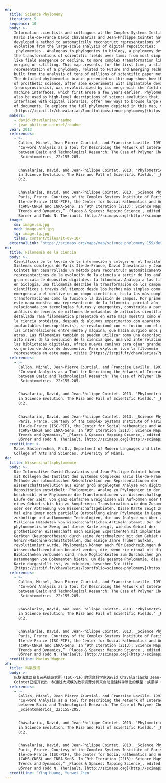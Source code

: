 ```yaml
---
en:
  title: Science Phylomemy
  iteration: 9
  sequence: 10
  body: >-
    Information scientists and colleagues at the Complex Systems Institute of
    Paris Ile-de-France David Chavalarias and Jean-Philippe Cointet have
    developed a method to automatically reconstruct representations of science
    evolution from the large-scale analysis of digital repositories:
    _phylomemies_. Analogous to phylogenies in biology, a phylomemy describes
    the transformations of scientific fields over time: from most simple events
    like field emergence or decline, to more complex transformation like field
    merging or splitting. This map presents, for the first time, a still partial
    representation of a phylomemy, related to Future and Emerging Technologies,
    built from the analysis of tens of millions of scientific paper metadata.
    The detailed phylomemetic branch presented on this map shows how the field
    of prosthetic science, after some experiments with implantable devices
    (neuroprosthesis), was revolutionized by its merge with the field of brain
    machine interfaces, which first arose a few years earlier. Phylomemies can
    also be used as high-level descriptions of science evolution that, once
    interfaced with digital libraries, offer new ways to browse large datasets
    of documents. To explore the full phylomemy depicted in this map, visit
    [https://iscpif.fr/chavalarias/?portfolio=science-phylomemy](https://iscpif.fr/chavalarias/?portfolio=science-phylomemy).
  makers:
    - david-chavalarias/readme
    - jean-philippe-cointet/readme
  year: 2013
  references:
    - >-
      Callon, Michel, Jean-Pierre Courtial, and Francoise Laville. 1991.
      "Co-word Analysis as a Tool for Describing the Network of Interaction
      between Basic and Technological Research: The Case of Polymer Chemistry."
      _Scientometrics_ 22:155-205.


      Chavalarias, David, and Jean-Philippe Cointet. 2013. "Phylometric Patterns
      in Science Evolution: The Rise and Fall of Scientific Fields." _PLoS ONE_
      8:2.


      Chavalarias, David, and Jean-Philippe Cointet. 2013. _Science Phylomemy_.
      Paris, France. Courtesy of the Complex Systems Institute of Paris
      Ile-de-France (ISC-PIF), the Center for Social Mathematics and Analysis
      (CAMS-CNRS) and INRA-SenS. In “9th Iteration (2013): Science Maps Showing
      Trends and Dynamics,” _Places & Spaces: Mapping Science_, edited by Katy
      Börner and Todd N. Theriault. [http://scimaps.org](http://scimaps.org).
  image:
    sm: image.sm.jpg
    med: image.med.jpg
    lg: image.lg.jpg
    tiles: content/tiles/it-09-10/
  externalLink: 'https://scimaps.org/maps/map/science_phylomemy_159/detail'
es:
  title: Filomemia de la ciencia
  body: >-
    Científicos de la teoría de la información y colegas en el Instituto de
    Sistemas complejos de París Ile-de-France, David Chavalarias y Jean-Philippe
    Cointet han desarrollado un método para reconstruir automáticamente las
    representaciones de la evolución de la ciencia a partir de los análisis a
    gran escala de depósitos digitales: la filomemia. Análoga a las filogenias
    en biología, una filomemia describe la transformación de los campos
    científicos a través del tiempo: desde los hechos más simples como la
    emergencia o el declive en un campo científico, hasta las más complejas
    transformaciones como la fusión o la división de campos. Por primera vez,
    este mapa muestra una representación de la filomemia, parcial aún,
    relacionada con tecnologías futuras y emergentes, construida a partir del
    análisis de decenas de millones de metadatos de artículos científicos. La
    detallada rama filomemética presentada en este mapa muestra cómo el campo de
    la ciencia protésica, después de algunos experimentos con aparatos
    implantables (neuroprótesis), se revolucionó con su fusión con el campo de
    las interrelaciones entre mente y máquina, que había surgido unos pocos años
    atrás. Las filomemias también se pueden utilizar como una descripción de
    alto nivel de la evolución de la ciencia que, una vez interrelacionada con
    las bibliotecas digitales, ofrece nuevos caminos para ojear grandes
    conjuntos de datos de documentos. Para explorar toda la filomemia
    representada en este mapa, visite [https://iscpif.fr/chavalarias/?portfolio=science-phylomemy](https://iscpif.fr/chavalarias/?portfolio=science-phylomemy).
  references:
    - >-
      Callon, Michel, Jean-Pierre Courtial, and Francoise Laville. 1991.
      "Co-word Analysis as a Tool for Describing the Network of Interaction
      between Basic and Technological Research: The Case of Polymer Chemistry."
      _Scientometrics_ 22:155-205.


      Chavalarias, David, and Jean-Philippe Cointet. 2013. "Phylometric Patterns
      in Science Evolution: The Rise and Fall of Scientific Fields." _PLoS ONE_
      8:2.


      Chavalarias, David, and Jean-Philippe Cointet. 2013. _Science Phylomemy_.
      Paris, France. Courtesy of the Complex Systems Institute of Paris
      Ile-de-France (ISC-PIF), the Center for Social Mathematics and Analysis
      (CAMS-CNRS) and INRA-SenS. In “9th Iteration (2013): Science Maps Showing
      Trends and Dynamics,” _Places & Spaces: Mapping Science_, edited by Katy
      Börner and Todd N. Theriault. [http://scimaps.org](http://scimaps.org).
  creditLine: >-
    Mabel Basterrechea, Ph.D., Department of Modern Languages and Literatures,
    College of Arts and Sciences, University of Miami.
de:
  title: Wissenschaftsphylomemie
  body: >-
    Die Informatiker David Chavalarias und Jean-Philippe Cointet haben gemeinsam
    mit Kollegen des Institut des Systèmes Complexes Paris Île-de-France eine
    Methode zur automatischen Rekonstruktion von Repräsentationen der
    Wissenschaftsevolution aus einer groß angelegten Analyse von digitalen
    Repositorien entwickelt: Phylomemien. Analog zu Phylogenien in der Biologie
    beschreibt eine Phylomemie die Transformationen von Wissenschaftsgebieten im
    Laufe der Zeit: von ganz einfachen Ereignissen wie Aufkommen oder Niedergang
    eines Gebietes bis hin zu komplexeren Transformation wie dem Zusammenwachsen
    oder der Abtrennung von Wissenschaftsgebieten. Diese Karte zeigt zum ersten
    Mal eine immer noch partielle Darstellung einer Phylomemie im Bezug auf
    zukünftige und aufkommende Technologien, die aus Analyse von über zehn
    Millionen Metadaten von wissenschaftlichen Artikeln stammt. Der detaillierte
    phylomemetische Zweig auf dieser Karte zeigt, wie das Gebiet der
    prothetischen Wissenschaft nach einigen Experimenten mit implantierbaren
    Geräten (Neuroprothesen) durch seine Verschmelzung mit dem Gebiet der
    Gehirn-Maschine-Schnittstellen, das einige Jahre früher aufkam,
    revolutioniert wurde. Phylomemien können auch für Beschreibungen der
    Wissenschaftsevolution benutzt werden, die, wenn sie einmal mit digitalen
    Bibliotheken verbunden sind, neue Möglichkeiten zum Durchsuchen großer
    Datenmengen von Dokumenten bieten. Um die gesamte Phylomemie, die auf dieser
    Karte dargestellt ist, zu erkunden, besuchen Sie bitte
    [https://iscpif.fr/chavalarias/?portfolio=science-phylomemy](https://iscpif.fr/chavalarias/?portfolio=science-phylomemy).
  references:
    - >-
      Callon, Michel, Jean-Pierre Courtial, and Francoise Laville. 1991.
      "Co-word Analysis as a Tool for Describing the Network of Interaction
      between Basic and Technological Research: The Case of Polymer Chemistry."
      _Scientometrics_ 22:155-205.


      Chavalarias, David, and Jean-Philippe Cointet. 2013. "Phylometric Patterns
      in Science Evolution: The Rise and Fall of Scientific Fields." _PLoS ONE_
      8:2.


      Chavalarias, David, and Jean-Philippe Cointet. 2013. _Science Phylomemy_.
      Paris, France. Courtesy of the Complex Systems Institute of Paris
      Ile-de-France (ISC-PIF), the Center for Social Mathematics and Analysis
      (CAMS-CNRS) and INRA-SenS. In “9th Iteration (2013): Science Maps Showing
      Trends and Dynamics,” _Places & Spaces: Mapping Science_, edited by Katy
      Börner and Todd N. Theriault. [http://scimaps.org](http://scimaps.org).
  creditLine: Markus Wagner
zh:
  title: 科学族谱
  body: >-
    巴黎法兰西岛复杂系统研究所（ISC-PIF）的信息科学家David Chavalarias和 Jean-Philippe
    Cointet已经开发出一种通过大规模的数字资源分析来自动重建科学演化的模型：族谱学（phylomemies）。类似于生物系统发育，族谱学描述了科学领域随着时间的推移而产生的变异：从最简单的事件开始，如每一个领域的兴起或消亡，到一个更加复杂的转变，如领域的合并或分裂。这张地图是在对数千万科学论文元数据分析的基础上构建的，它首次展示了一个与未来和新兴技术相关的局部的静止的发展族谱概貌。这张地图上呈现的发展史分支显示了假体科学的学科发展情况，在进行一些植入设备（神经假体）的实验后，与早些年出现的脑机接口领域的结合使得假体科学领域产生了巨大变革。族谱学可以用来描述高级别的科学演化，一旦与数字图书馆相连，它将提供一种全新的浏览大数据集文档的方式。如若想进一步了解这个地图中所描绘的全族谱，请访问[https://iscpif.fr/chavalarias/?portfolio=science-phylomemy](https://iscpif.fr/chavalarias/?portfolio=science-phylomemy).
  references:
    - >-
      Callon, Michel, Jean-Pierre Courtial, and Francoise Laville. 1991.
      "Co-word Analysis as a Tool for Describing the Network of Interaction
      between Basic and Technological Research: The Case of Polymer Chemistry."
      _Scientometrics_ 22:155-205.


      Chavalarias, David, and Jean-Philippe Cointet. 2013. "Phylometric Patterns
      in Science Evolution: The Rise and Fall of Scientific Fields." _PLoS ONE_
      8:2.


      Chavalarias, David, and Jean-Philippe Cointet. 2013. _Science Phylomemy_.
      Paris, France. Courtesy of the Complex Systems Institute of Paris
      Ile-de-France (ISC-PIF), the Center for Social Mathematics and Analysis
      (CAMS-CNRS) and INRA-SenS. In “9th Iteration (2013): Science Maps Showing
      Trends and Dynamics,” _Places & Spaces: Mapping Science_, edited by Katy
      Börner and Todd N. Theriault. [http://scimaps.org](http://scimaps.org).
  creditLine: 'Ying Huang, Yunwei Chen'
---
```

